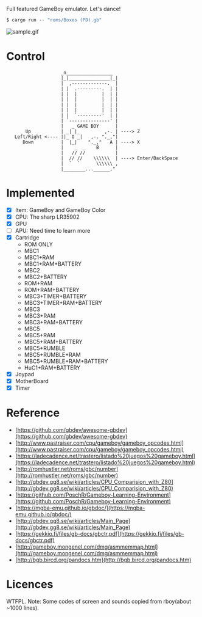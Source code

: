 Full featured GameBoy emulator. Let's dance!

```s
$ cargo run -- "roms/Boxes (PD).gb"
```

![sample.gif](./docs/sample.gif)

# Control

```
                    _n_________________
                    |_|_______________|_|
                    |  ,-------------.  |
                    | |  .---------.  | |
                    | |  |         |  | |
                    | |  |         |  | |
                    | |  |         |  | |
                    | |  |         |  | |
                    | |  `---------'  | |
                    | `---------------' |
                    |   _ GAME BOY      |
       Up           | _| |_         ,-. | ----> Z
   Left/Right <---- ||_ O _|   ,-. "._,"|
      Down          |  |_|    "._,"   A | ----> X
                    |    _  _    B      |
                    |   // //           |
                    |  // //    \\\\\\  | ----> Enter/BackSpace
                    |  `  `      \\\\\\ ,
                    |________...______,"
```

# Implemented

- [x] Item: GameBoy and GameBoy Color
- [x] CPU: The sharp LR35902
- [x] GPU
- [ ] APU: Need time to learn more
- [x] Cartridge
    - ROM ONLY
    - MBC1
    - MBC1+RAM
    - MBC1+RAM+BATTERY
    - MBC2
    - MBC2+BATTERY
    - ROM+RAM
    - ROM+RAM+BATTERY
    - MBC3+TIMER+BATTERY
    - MBC3+TIMER+RAM+BATTERY
    - MBC3
    - MBC3+RAM
    - MBC3+RAM+BATTERY
    - MBC5
    - MBC5+RAM
    - MBC5+RAM+BATTERY
    - MBC5+RUMBLE
    - MBC5+RUMBLE+RAM
    - MBC5+RUMBLE+RAM+BATTERY
    - HuC1+RAM+BATTERY
- [x] Joypad
- [x] MotherBoard
- [x] Timer

# Reference
- [https://github.com/gbdev/awesome-gbdev](https://github.com/gbdev/awesome-gbdev)
- [http://www.pastraiser.com/cpu/gameboy/gameboy_opcodes.html](http://www.pastraiser.com/cpu/gameboy/gameboy_opcodes.html)
- [https://ladecadence.net/trastero/listado%20juegos%20gameboy.html](https://ladecadence.net/trastero/listado%20juegos%20gameboy.html)
- [http://romhustler.net/roms/gbc/number](http://romhustler.net/roms/gbc/number)
- [http://gbdev.gg8.se/wiki/articles/CPU_Comparision_with_Z80](http://gbdev.gg8.se/wiki/articles/CPU_Comparision_with_Z80)
- [https://github.com/PoschR/Gameboy-Learning-Environment](https://github.com/PoschR/Gameboy-Learning-Environment)
- [https://mgba-emu.github.io/gbdoc/](https://mgba-emu.github.io/gbdoc/)
- [http://gbdev.gg8.se/wiki/articles/Main_Page](http://gbdev.gg8.se/wiki/articles/Main_Page)
- [https://gekkio.fi/files/gb-docs/gbctr.pdf](https://gekkio.fi/files/gb-docs/gbctr.pdf)
- [http://gameboy.mongenel.com/dmg/asmmemmap.html](http://gameboy.mongenel.com/dmg/asmmemmap.html)
- [http://bgb.bircd.org/pandocs.htm](http://bgb.bircd.org/pandocs.htm)

# Licences

WTFPL. Note: Some codes of screen and sounds copied from rboy(about ~1000 lines).

